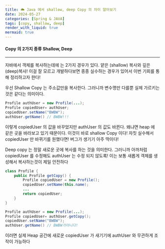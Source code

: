 ```yaml
---
title: 🌥 Java 에서 shallow, deep Copy 의 차이 알아보기
date: 2024-05-27
categories: [Spring & JAVA]
tags: [copy, shallow, deep]
render_with_liquid: true
mermaid: true
---
```

#### Copy 의 2가지 종류 Shallow, Deep
---
자바에서 객체를 복사하는데에 는 2가지 경우가 있다. 얕은 (shallow) 복사와 깊은 (deep)복사!
이걸 잘 모르고 개발하다보면 종종 실수하는 경우가 있어서 이번 기회를 통해 정리하고자 한다!

우선 Shallow Copy 는 주소값만을 복사한다. 그러니까 변수명만 다를뿐 실제 가르키는 것은 같다는 의미이다.

```java
Profile authUser = new Profile(...);
Profile copiedUser= authUser;
copiedUser.setName("BWBW");
authUser.getName() // BWBW!!!
```
이렇게 copiedUser 의 값을 바꾸었지만 authUser 의 값도 바뀐다. 왜냐면 heap 에 같은 곳을 바라보고 있기 때문이다. 이것이 바로 shallow Copy 이다!
자칫 실수해서 copiedUser 만 바뀌기를 원했다면! 버그가 생기기 아주 딱이다!

Deep copy 는 정말 새로운 곳에 복사를 하는 것을 의미한다. 그러니까 아까처럼 copiedUser 를 수정해도 authUser 는 수정 되지 않도록! 이는 보통 새롭게 객체를 생성해서 복사하는것이 제일 안전하다

```java
class Profile {
	public Profile getCopy() {
		Profile copiedUser = new Profile();
		copiedUser.setName(this.name);
		...
		return copiedUser;
	}
}

Profile authUser = new Profile(...);
Profile copiedUser= authUser.getCopy();
copiedUser.setName("BWBW");
authUser.getName() // BWBW가아니다!
```
이러면 실제 Heap 공간에 새로운 copiedUser 가 새기기에 authUser 와 무관하게 조작이 가능하다